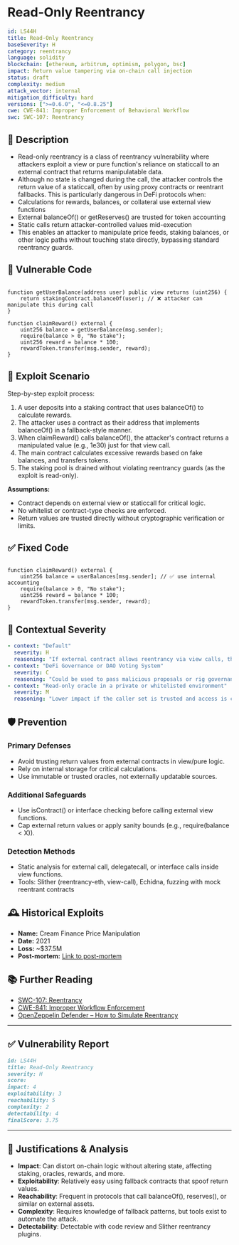 # Read-Only Reentrancy

```YAML
id: LS44H
title: Read-Only Reentrancy
baseSeverity: H
category: reentrancy
language: solidity
blockchain: [ethereum, arbitrum, optimism, polygon, bsc]
impact: Return value tampering via on-chain call injection
status: draft
complexity: medium
attack_vector: internal
mitigation_difficulty: hard
versions: [">=0.6.0", "<=0.8.25"]
cwe: CWE-841: Improper Enforcement of Behavioral Workflow
swc: SWC-107: Reentrancy
```

## 📝 Description

- Read-only reentrancy is a class of reentrancy vulnerability where attackers exploit a view or pure function's reliance on staticcall to an external contract that returns manipulatable data.
- Although no state is changed during the call, the attacker controls the return value of a staticcall, often by using proxy contracts or reentrant fallbacks. This is particularly dangerous in DeFi protocols when:
- Calculations for rewards, balances, or collateral use external view functions
- External balanceOf() or getReserves() are trusted for token accounting
- Static calls return attacker-controlled values mid-execution
- This enables an attacker to manipulate price feeds, staking balances, or other logic paths without touching state directly, bypassing standard reentrancy guards.

## 🚨 Vulnerable Code

```solidity

function getUserBalance(address user) public view returns (uint256) {
    return stakingContract.balanceOf(user); // ❌ attacker can manipulate this during call
}

function claimReward() external {
    uint256 balance = getUserBalance(msg.sender);
    require(balance > 0, "No stake");
    uint256 reward = balance * 100;
    rewardToken.transfer(msg.sender, reward);
}
```

## 🧪 Exploit Scenario

Step-by-step exploit process:

1. A user deposits into a staking contract that uses balanceOf() to calculate rewards.
2. The attacker uses a contract as their address that implements balanceOf() in a fallback-style manner.
3. When claimReward() calls balanceOf(), the attacker's contract returns a manipulated value (e.g., 1e30) just for that view call.
4. The main contract calculates excessive rewards based on fake balances, and transfers tokens.
5. The staking pool is drained without violating reentrancy guards (as the exploit is read-only).

**Assumptions:**

- Contract depends on external view or staticcall for critical logic.
- No whitelist or contract-type checks are enforced.
- Return values are trusted directly without cryptographic verification or limits.

## ✅ Fixed Code

```solidity

function claimReward() external {
    uint256 balance = userBalances[msg.sender]; // ✅ use internal accounting
    require(balance > 0, "No stake");
    uint256 reward = balance * 100;
    rewardToken.transfer(msg.sender, reward);
}
```
## 🧭 Contextual Severity

```yaml
- context: "Default"
  severity: H
  reasoning: "If external contract allows reentrancy via view calls, this could manipulate system logic significantly."
- context: "DeFi Governance or DAO Voting System"
  severity: C
  reasoning: "Could be used to pass malicious proposals or rig governance outcomes."
- context: "Read-only oracle in a private or whitelisted environment"
  severity: M
  reasoning: "Lower impact if the caller set is trusted and access is controlled."
```

## 🛡️ Prevention

### Primary Defenses

- Avoid trusting return values from external contracts in view/pure logic.
- Rely on internal storage for critical calculations.
- Use immutable or trusted oracles, not externally updatable sources.

### Additional Safeguards

- Use isContract() or interface checking before calling external view functions.
- Cap external return values or apply sanity bounds (e.g., require(balance < X)).

### Detection Methods

- Static analysis for external call, delegatecall, or interface calls inside view functions.
- Tools: Slither (reentrancy-eth, view-call), Echidna, fuzzing with mock reentrant contracts

## 🕰️ Historical Exploits

- **Name:** Cream Finance Price Manipulation 
- **Date:** 2021 
- **Loss:** ~$37.5M 
- **Post-mortem:** [Link to post-mortem](https://rekt.news/cream-rekt/)
  
## 📚 Further Reading

- [SWC-107: Reentrancy](https://swcregistry.io/docs/SWC-107) 
- [CWE-841: Improper Workflow Enforcement](https://cwe.mitre.org/data/definitions/841.html) 
- [OpenZeppelin Defender – How to Simulate Reentrancy](https://blog.openzeppelin.com/)

--- 

## ✅ Vulnerability Report

```markdown
id: LS44H
title: Read-Only Reentrancy
severity: H
score:
impact: 4  
exploitability: 3  
reachability: 5 
complexity: 2  
detectability: 4  
finalScore: 3.75
```

---

## 📄 Justifications & Analysis

- **Impact**: Can distort on-chain logic without altering state, affecting staking, oracles, rewards, and more.
- **Exploitability**: Relatively easy using fallback contracts that spoof return values.
- **Reachability**: Frequent in protocols that call balanceOf(), reserves(), or similar on external assets.
- **Complexity**: Requires knowledge of fallback patterns, but tools exist to automate the attack.
- **Detectability**: Detectable with code review and Slither reentrancy plugins.
